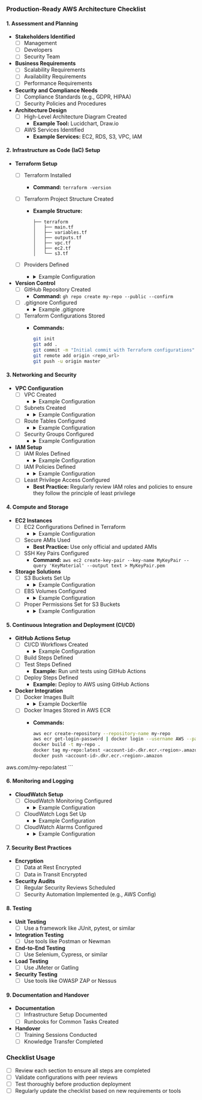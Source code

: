 ### Production-Ready AWS Architecture Checklist

#### **1. Assessment and Planning**

- **Stakeholders Identified**
  - [ ] Management
  - [ ] Developers
  - [ ] Security Team

- **Business Requirements**
  - [ ] Scalability Requirements
  - [ ] Availability Requirements
  - [ ] Performance Requirements

- **Security and Compliance Needs**
  - [ ] Compliance Standards (e.g., GDPR, HIPAA)
  - [ ] Security Policies and Procedures

- **Architecture Design**
  - [ ] High-Level Architecture Diagram Created
    - **Example Tool:** Lucidchart, Draw.io
  - [ ] AWS Services Identified
    - **Example Services:** EC2, RDS, S3, VPC, IAM

#### **2. Infrastructure as Code (IaC) Setup**

- **Terraform Setup**
  - [ ] Terraform Installed
    - **Command:** `terraform -version`
  - [ ] Terraform Project Structure Created
    - **Example Structure:**

      ```plaintext
      ├── terraform
      │   ├── main.tf
      │   ├── variables.tf
      │   ├── outputs.tf
      │   ├── vpc.tf
      │   ├── ec2.tf
      │   └── s3.tf
      ```

  - [ ] Providers Defined
    - <details>
      <summary>Example Configuration</summary>

      ```hcl
      provider "aws" {
        region = "us-west-2"
      }
      ```

      </details>

- **Version Control**
  - [ ] GitHub Repository Created
    - **Command:** `gh repo create my-repo --public --confirm`
  - [ ] .gitignore Configured
    - <details>
      <summary>Example .gitignore</summary>

      ```plaintext
      .terraform/
      terraform.tfstate
      terraform.tfstate.backup
      ```

      </details>
  - [ ] Terraform Configurations Stored
    - **Commands:**

      ```bash
      git init
      git add .
      git commit -m "Initial commit with Terraform configurations"
      git remote add origin <repo_url>
      git push -u origin master
      ```

#### **3. Networking and Security**

- **VPC Configuration**
  - [ ] VPC Created
    - <details>
      <summary>Example Configuration</summary>

      ```hcl
      resource "aws_vpc" "main" {
        cidr_block = "10.0.0.0/16"
        tags = {
          Name = "main-vpc"
        }
      }
      ```

      </details>
  - [ ] Subnets Created
    - <details>
      <summary>Example Configuration</summary>

      ```hcl
      resource "aws_subnet" "subnet1" {
        vpc_id     = aws_vpc.main.id
        cidr_block = "10.0.1.0/24"
        availability_zone = "us-west-2a"
        tags = {
          Name = "subnet-1"
        }
      }
      ```

      </details>
  - [ ] Route Tables Configured
    - <details>
      <summary>Example Configuration</summary>

      ```hcl
      resource "aws_route_table" "main" {
        vpc_id = aws_vpc.main.id
        route {
          cidr_block = "0.0.0.0/0"
          gateway_id = aws_internet_gateway.main.id
        }
      }
      ```

      </details>
  - [ ] Security Groups Configured
    - <details>
      <summary>Example Configuration</summary>

      ```hcl
      resource "aws_security_group" "web_sg" {
        name_prefix = "web-"
        description = "Allow web traffic"
        vpc_id      = aws_vpc.main.id
        
        ingress {
          from_port   = 80
          to_port     = 80
          protocol    = "tcp"
          cidr_blocks = ["0.0.0.0/0"]
        }
        
        egress {
          from_port   = 0
          to_port     = 0
          protocol    = "-1"
          cidr_blocks = ["0.0.0.0/0"]
        }
      }
      ```

      </details>

- **IAM Setup**
  - [ ] IAM Roles Defined
    - <details>
      <summary>Example Configuration</summary>

      ```hcl
      resource "aws_iam_role" "example" {
        name = "example-role"
        assume_role_policy = jsonencode({
          Version = "2012-10-17"
          Statement = [
            {
              Effect = "Allow"
              Principal = {
                Service = "ec2.amazonaws.com"
              }
              Action = "sts:AssumeRole"
            },
          ]
        })
      }
      ```

      </details>
  - [ ] IAM Policies Defined
    - <details>
      <summary>Example Configuration</summary>

      ```hcl
      resource "aws_iam_policy" "example" {
        name        = "example-policy"
        description = "A test policy"
        policy      = jsonencode({
          Version = "2012-10-17"
          Statement = [
            {
              Action = [
                "ec2:Describe*",
              ]
              Effect   = "Allow"
              Resource = "*"
            },
          ]
        })
      }
      ```

      </details>
  - [ ] Least Privilege Access Configured
    - **Best Practice:** Regularly review IAM roles and policies to ensure they follow the principle of least privilege

#### **4. Compute and Storage**

- **EC2 Instances**
  - [ ] EC2 Configurations Defined in Terraform
    - <details>
      <summary>Example Configuration</summary>

      ```hcl
      resource "aws_instance" "web" {
        ami           = "ami-0c55b159cbfafe1f0"
        instance_type = "t2.micro"
        
        tags = {
          Name = "WebServer"
        }
      }
      ```

      </details>
  - [ ] Secure AMIs Used
    - **Best Practice:** Use only official and updated AMIs
  - [ ] SSH Key Pairs Configured
    - **Command:** `aws ec2 create-key-pair --key-name MyKeyPair --query 'KeyMaterial' --output text > MyKeyPair.pem`

- **Storage Solutions**
  - [ ] S3 Buckets Set Up
    - <details>
      <summary>Example Configuration</summary>

      ```hcl
      resource "aws_s3_bucket" "bucket" {
        bucket = "my-tf-test-bucket"
        acl    = "private"
      }
      ```

      </details>
  - [ ] EBS Volumes Configured
    - <details>
      <summary>Example Configuration</summary>

      ```hcl
      resource "aws_ebs_volume" "example" {
        availability_zone = "us-west-2a"
        size              = 40
      }
      ```

      </details>
  - [ ] Proper Permissions Set for S3 Buckets
    - <details>
      <summary>Example Configuration</summary>

      ```hcl
      resource "aws_s3_bucket_policy" "bucket_policy" {
        bucket = aws_s3_bucket.bucket.id
        policy = jsonencode({
          Version = "2012-10-17"
          Statement = [
            {
              Action    = "s3:GetObject"
              Effect    = "Allow"
              Principal = "*"
              Resource  = "${aws_s3_bucket.bucket.arn}/*"
            },
          ]
        })
      }
      ```

      </details>

#### **5. Continuous Integration and Deployment (CI/CD)**

- **GitHub Actions Setup**
  - [ ] CI/CD Workflows Created
    - <details>
      <summary>Example Configuration</summary>

      ```yaml
      name: CI/CD Pipeline

      on: [push]

      jobs:
        build:
          runs-on: ubuntu-latest
          steps:
            - uses: actions/checkout@v2
            - name: Set up JDK 11
              uses: actions/setup-java@v2
              with:
                java-version: '11'
            - name: Build with Gradle
              run: ./gradlew build
      ```

      </details>
  - [ ] Build Steps Defined
  - [ ] Test Steps Defined
    - **Example:** Run unit tests using GitHub Actions
  - [ ] Deploy Steps Defined
    - **Example:** Deploy to AWS using GitHub Actions

- **Docker Integration**
  - [ ] Docker Images Built
    - <details>
      <summary>Example Dockerfile</summary>

      ```dockerfile
      FROM openjdk:11-jdk-slim
      COPY . /app
      WORKDIR /app
      RUN ./gradlew build
      CMD ["java", "-jar", "build/libs/myapp.jar"]
      ```

      </details>
  - [ ] Docker Images Stored in AWS ECR
    - **Commands:**

      ```bash
      aws ecr create-repository --repository-name my-repo
      aws ecr get-login-password | docker login --username AWS --password-stdin <account-id>.dkr.ecr.<region>.amazonaws.com
      docker build -t my-repo .
      docker tag my-repo:latest <account-id>.dkr.ecr.<region>.amazonaws.com/my-repo:latest
      docker push <account-id>.dkr.ecr.<region>.amazon

aws.com/my-repo:latest
      ```

#### **6. Monitoring and Logging**

- **CloudWatch Setup**
  - [ ] CloudWatch Monitoring Configured
    - <details>
      <summary>Example Configuration</summary>

      ```hcl
      resource "aws_cloudwatch_log_group" "example" {
        name              = "example-log-group"
        retention_in_days = 14
      }
      ```

      </details>
  - [ ] CloudWatch Logs Set Up
    - <details>
      <summary>Example Configuration</summary>

      ```hcl
      resource "aws_cloudwatch_log_stream" "example" {
        name           = "example-log-stream"
        log_group_name = aws_cloudwatch_log_group.example.name
      }
      ```

      </details>
  - [ ] CloudWatch Alarms Configured
    - <details>
      <summary>Example Configuration</summary>

      ```hcl
      resource "aws_cloudwatch_metric_alarm" "cpu_alarm" {
        alarm_name          = "cpu_alarm"
        comparison_operator = "GreaterThanOrEqualToThreshold"
        evaluation_periods  = "1"
        metric_name         = "CPUUtilization"
        namespace           = "AWS/EC2"
        period              = "300"
        statistic           = "Average"
        threshold           = "80"
        alarm_actions       = [aws_sns_topic.topic.arn]
      }
      ```

      </details>

#### **7. Security Best Practices**

- **Encryption**
  - [ ] Data at Rest Encrypted
  - [ ] Data in Transit Encrypted

- **Security Audits**
  - [ ] Regular Security Reviews Scheduled
  - [ ] Security Automation Implemented (e.g., AWS Config)

#### **8. Testing**

- **Unit Testing**
  - [ ] Use a framework like JUnit, pytest, or similar

- **Integration Testing**
  - [ ] Use tools like Postman or Newman

- **End-to-End Testing**
  - [ ] Use Selenium, Cypress, or similar

- **Load Testing**
  - [ ] Use JMeter or Gatling

- **Security Testing**
  - [ ] Use tools like OWASP ZAP or Nessus

#### **9. Documentation and Handover**

- **Documentation**
  - [ ] Infrastructure Setup Documented
  - [ ] Runbooks for Common Tasks Created

- **Handover**
  - [ ] Training Sessions Conducted
  - [ ] Knowledge Transfer Completed

### Checklist Usage

- [ ] Review each section to ensure all steps are completed
- [ ] Validate configurations with peer reviews
- [ ] Test thoroughly before production deployment
- [ ] Regularly update the checklist based on new requirements or tools
